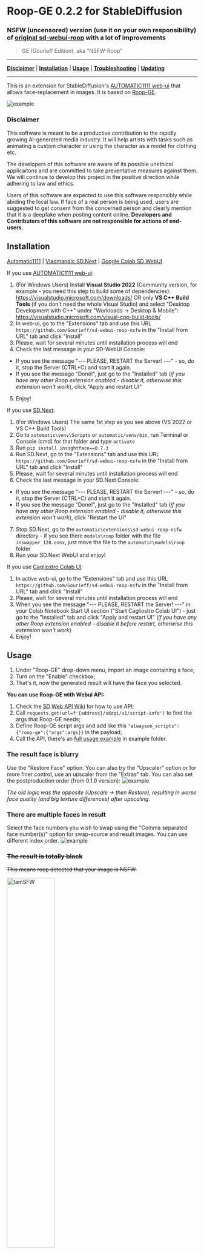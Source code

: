 # Roop-GE 0.2.2 for StableDiffusion
### NSFW (uncensored) version (use it on your own responsibility) of [original sd-webui-roop](https://github.com/s0md3v/sd-webui-roop) with a lot of improvements

> GE (Gourieff Edition), aka "NSFW-Roop"

---
[**Disclaimer**](#disclaimer) | [**Installation**](#installation) | [**Usage**](#usage) | [**Troubleshooting**](#troubleshooting) | [**Updating**](#updating)

---

This is an extension for StableDiffusion's [AUTOMATIC1111 web-ui](https://github.com/AUTOMATIC1111/stable-diffusion-webui/) that allows face-replacement in images. It is based on [Roop-GE](https://github.com/Gourieff/Roop-GE).

<img src="example/demo_crop.jpg" alt="example"/>

### Disclaimer

This software is meant to be a productive contribution to the rapidly growing AI-generated media industry. It will help artists with tasks such as animating a custom character or using the character as a model for clothing etc.

The developers of this software are aware of its possible unethical applicaitons and are committed to take preventative measures against them. We will continue to develop this project in the positive direction while adhering to law and ethics.

Users of this software are expected to use this software responsibly while abiding the local law. If face of a real person is being used, users are suggested to get consent from the concerned person and clearly mention that it is a deepfake when posting content online. **Developers and Contributors of this software are not responsible for actions of end-users.**

## Installation

[Automatic1111](#A1111) | [Vladmandic SD.Next](#sdnext) | [Google Colab SD WebUI](#colab)

<a name="A1111">If you use [AUTOMATIC1111 web-ui](https://github.com/AUTOMATIC1111/stable-diffusion-webui/):

1. (For Windows Users) Install **Visual Studio 2022** (Community version, for example - you need this step to build some of dependencies):
  https://visualstudio.microsoft.com/downloads/
  OR only **VS C++ Build Tools** (if you don't need the whole Visual Studio) and select "Desktop Development with C++" under "Workloads -> Desktop & Mobile":
  https://visualstudio.microsoft.com/visual-cpp-build-tools/
2. In web-ui, go to the "Extensions" tab and use this URL `https://github.com/Gourieff/sd-webui-roop-nsfw` in the "Install from URL" tab and click "Install"
3. Please, wait for several minutes until installation process will end
4. Check the last message in your SD-WebUI Console:
* If you see the message "--- PLEASE, RESTART the Server! ---" - so, do it, stop the Server (CTRL+C) and start it again. 
* If you see the message "Done!", just go to the "Installed" tab (*if you have any other Roop extension enabled - disable it, otherwise this extension won't work*), click "Apply and restart UI"
5. Enjoy!

<a name="sdnext">If you use [SD.Next](https://github.com/vladmandic/automatic):

1. (For Windows Users) The same 1st step as you see above (VS 2022 or VS C++ Build Tools)
2. Go to `automatic\venv\Scripts` or `automatic/venv/bin`, run Terminal or Console (cmd) for that folder and type `activate`
3. Run `pip install insightface==0.7.3`
4. Run SD.Next, go to the "Extensions" tab and use this URL `https://github.com/Gourieff/sd-webui-roop-nsfw` in the "Install from URL" tab and click "Install"
5. Please, wait for several minutes until installation process will end
6. Check the last message in your SD.Next Console:
* If you see the message "--- PLEASE, RESTART the Server! ---" - so, do it, stop the Server (CTRL+C) and start it again.
* If you see the message "Done!", just go to the "Installed" tab (*if you have any other Roop extension enabled - disable it, otherwise this extension won't work*), click "Restart the UI"
7. Stop SD.Next, go to the `automatic\extensions\sd-webui-roop-nsfw` directory - if you see there `models\roop` folder with the file `inswapper_128.onnx`, just move the file to the `automatic\models\roop` folder
8. Run your SD.Next WebUI and enjoy!

<a name="colab">If you use [Cagliostro Colab UI](https://github.com/Linaqruf/sd-notebook-collection):

1. In active web-ui, go to the "Extensions" tab and use this URL `https://github.com/Gourieff/sd-webui-roop-nsfw` in the "Install from URL" tab and click "Install"
2. Please, wait for several minutes until installation process will end
3. When you see the message "--- PLEASE, RESTART the Server! ---" in your Colab Notebook Start UI section ("Start Cagliostro Colab UI") - just go to the "Installed" tab and click "Apply and restart UI" (*if you have any other Roop extension enabled - disable it before restart, otherwise this extension won't work*)
4. Enjoy!

## Usage

1. Under "Roop-GE" drop-down menu, import an image containing a face;
2. Turn on the "Enable" checkbox;
3. That's it, now the generated result will have the face you selected.

**You can use Roop-GE with Webui API:**
1. Check the [SD Web API Wiki](https://github.com/AUTOMATIC1111/stable-diffusion-webui/wiki/API) for how to use API;
2. Call `requests.get(url=f'{address}/sdapi/v1/script-info')` to find the args that Roop-GE needs;
3. Define Roop-GE script args and add like this `"alwayson_scripts": {"roop-ge":{"args":args}}` in the payload;
4. Call the API, there's an [full usage example](./example/api_example.py) in example folder.

### The result face is blurry
Use the "Restore Face" option. You can also try the "Upscaler" option or for more finer control, use an upscaler from the "Extras" tab.
You can also set the postproduction order (from 0.1.0 version):
<img src="example/pp-order.png" alt="example"/>

*The old logic was the opposite (Upscale -> then Restore), resulting in worse face quality (and big texture differences) after upscaling.* 

### There are multiple faces in result
Select the face numbers you wish to swap using the "Comma separated face number(s)" option for swap-source and result images. You can use different index order.
<img src="example/multiple-faces.png" alt="example"/>

### ~~The result is totally black~~
~~This means roop detected that your image is NSFW.~~

<img src="example/IamSFW.jpg" alt="IamSFW" width="50%"/>

### Img2Img

You can choose to activate the swap on the source image or on the generated image, or on both using the checkboxes. Activating on source image allows you to start from a given base and apply the diffusion process to it.

Inpainting should work but only the masked part will be swapped.

## Troubleshooting

**I. "You should at least have one model in models directory"**

Please, check the path where "inswapper_128.onnx" model is stored. It must be inside the folder `stable-diffusion-webui\models\roop`. Move the model there if it's stored in a different directory.

**II. Any problems with installing Insightface or other dependencies**

(for Windows Users) If you have VS C++ Build Tools or MS VS 2022 installed but still have a problem, then try the next step:
1. Close your sd-webui and start it again
   
(for Any OS Users) If the problem still there, then do the following:
1. Go to `stable-diffusion-webui\venv\Lib\site-packages` folder (or it can be `stable-diffusion-webui/venv/lib/python3.10/site-packages`)
2. If you see any folders with names start from `~` (ex. "~rotobuf") - delete them
3. Go to `stable-diffusion-webui\venv\Scripts` or `stable-diffusion-webui/venv/bin`
4. Run Terminal or Console (cmd) for that folder and type `activate`
5. Update your pip at first: `pip install -U pip`
6. Then one-by-one:
   - `pip install insightface==0.7.3`
   - `pip install onnx==1.14.0`
   - `pip install onnxruntime==1.15.0`
   - `pip install opencv-python==4.7.0.72`
   - `pip install diffusers==0.17.1`
   - `pip install tqdm`
7. Type `deactivate`, you can close your Terminal or Console and start your sd-webui, Roop should start OK - if not, welcome to Issues section.

**III. "TypeError: UpscaleOptions.init() got an unexpected keyword argument 'do_restore_first'"**

First of all - you need to disable any other Roop extensions:
- Go to 'Extensions -> Installed' tab and uncheck any Roop except this one
  <img src="example/roop-off.png" alt="uncompatible-with-other-roop"/>
- Click 'Apply and restart UI'

Alternative solution is here: https://github.com/Gourieff/sd-webui-roop-nsfw/issues/3

**IV. "AttributeError: 'FaceSwapScript' object has no attribute 'enable'"**

You need to disable the "SD-CN-Animation" extension (or perhaps some another that causes the conflict)

**V. "INVALID_PROTOBUF : Load model from <...>\models/roop\inswapper_128.onnx failed:Protobuf parsing failed"**

This error may occur if there's smth wrong with the model file `inswapper_128.onnx`

Try to download it manually from [here](https://huggingface.co/henryruhs/roop/resolve/main/inswapper_128.onnx)
and put it to the `stable-diffusion-webui\models\roop` replacing existing one

**VI. "ValueError: This ORT build has ['TensorrtExecutionProvider', 'CUDAExecutionProvider', 'CPUExecutionProvider'] enabled"**

1. Go to the `G:\stable-diffusion-webui\venv\lib\site-packages` and see if there are any folders with names start from "~" (for example "~rotobuf"), delete them
2. Go to the `G:\stable-diffusion-webui\venv\Scripts` run CMD there and type `activate` in your Console
3. Then:
- `python -m pip install -U pip`
- `pip uninstall -y onnx onnxruntime onnxruntime-gpu onnxruntime-silicon`
- `pip install onnx==1.14.0 onnxruntime==1.15.0`

**VII. "ImportError: cannot import name 'builder' from 'google.protobuf.internal'"**

1. Go to the `G:\stable-diffusion-webui\venv\lib\site-packages` and see if there are any folders with names start from "~" (for example "~rotobuf"), delete them
2. Go to the `G:\stable-diffusion-webui\venv\Scripts` run CMD there and type `activate` in your Console
3. Then:
- `python -m pip install -U pip`
- `pip uninstall protobuf`
- `pip install protobuf==3.20.3`

If this method doesn't help - there is some other extension that has a higher version of protobuf dependence and sd-webui installs it on startup requirements check

**VIII. (For Windows users) If you still cannot build Insightface for some reasons or just don't want to install Visual Studio or VS C++ Build Tools - do the following:**

1. Download and put [prebuilt Insightface package](https://github.com/Gourieff/sd-webui-roop-nsfw/raw/main/example/insightface-0.7.3-cp310-cp310-win_amd64.whl) into the stable-diffusion-webui (or SD.Next) root folder (where you have "webui-user.bat" file)
2. From stable-diffusion-webui (or SD.Next) root folder run CMD and `.\venv\Scripts\activate`
3. Then update your PIP: `python -m pip install -U pip`
4. Then install Insightface: `pip install insightface-0.7.3-cp310-cp310-win_amd64.whl`
5. Enjoy!

## Updating

A good and quick way to check for Extensions updates: https://github.com/Gourieff/sd-webui-extensions-updater
